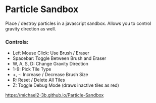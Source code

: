 # Particle Sandbox
Place / destroy particles in a javascript sandbox.
Allows you to control gravity direction as well.

### Controls:
* Left Mouse Click: Use Brush / Eraser
* Spacebar: Toggle Between Brush and Eraser
* W, A, S, D: Change Gravity Direction
* 1-9: Pick Tile Type
* +, -: Increase / Decrease Brush Size
* R: Reset / Delete All Tiles
* Z: Toggle Debug Mode (draws inactive tiles as red)

https://michael2-3b.github.io/Particle-Sandbox
